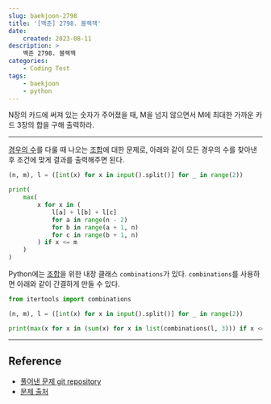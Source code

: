 ```yaml
---
slug: baekjoon-2798
title: '[백준] 2798. 블랙잭'
date:
    created: 2023-08-11
description: >
    백준 2798. 블랙잭
categories:
    - Coding Test
tags:
    - baekjoon
    - python
---
```


N장의 카드에 써져 있는 숫자가 주어졌을 때, M을 넘지 않으면서 M에 최대한 가까운 카드 3장의 합을 구해 출력하라.  

<!-- more -->

---

[경우의 수](2022-12-24-statistical_probability.md/#2)를 다룰 때 나오는 [조합](2022-12-24-statistical_probability.md/#2-3)에 대한 문제로, 아래와 같이 모든 경우의 수를 찾아낸 후 조건에 맞게 결과를 출력해주면 된다.  

```python
(n, m), l = ([int(x) for x in input().split()] for _ in range(2))

print(
    max(
        x for x in (
            l[a] + l[b] + l[c]
            for a in range(n - 2)
            for b in range(a + 1, n)
            for c in range(b + 1, n)
        ) if x <= m
    )
)
```

Python에는 [조합](2022-12-24-statistical_probability.md/#2-3)을 위한 내장 클래스 `combinations`가 있다. `combinations`를 사용하면 아래와 같이 간결하게 만들 수 있다.  

```python
from itertools import combinations

(n, m), l = ([int(x) for x in input().split()] for _ in range(2))

print(max(x for x in (sum(x) for x in list(combinations(l, 3))) if x <= m))
```

---
## Reference
- [풀어낸 문제 git repository](https://github.com/djccnt15/coding_test)
- [문제 출처](https://www.acmicpc.net/problem/2798)
